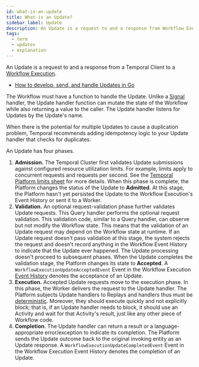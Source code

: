 ```yaml
---
id: what-is-an-update
title: What is an Update?
sidebar_label: Update
description: An Update is a request to and a response from Workflow Execution.
tags:
  - term
  - updates
  - explanation
---
```


An Update is a request to and a response from a Temporal Client to a [Workflow Execution](/concepts/what-is-a-workflow-execution).

- [How to develop, send, and handle Updates in Go](/go/updates)

The Workflow must have a function to handle the Update.
Unlike a [Signal](/concepts/what-is-a-signal) handler, the Update handler function can mutate the state of the Workflow while also returning a value to the caller.
The Update handler listens for Updates by the Update's name.

When there is the potential for multiple Updates to cause a duplication problem, Temporal recommends adding idempotency logic to your Update handler that checks for duplicates.

An Update has four phases.

1. **Admission.** The Temporal Cluster first validates Update submissions against configured resource utilization limits.
   For example, limits apply to concurrent requests and requests per second.
   See the [Temporal Platform limits sheet](/kb/temporal-platform-limits-sheet) for more details.
   When this phase is complete, the Platform changes the status of the Update to **Admitted**.
   At this stage, the Platform hasn't yet persisted the Update to the Workflow Execution's Event History or sent it to a Worker.
1. **Validation.** An optional request-validation phase further validates Update requests.
   This Query handler performs the optional request validation.
   This validation code, similar to a Query handler, can observe but not modify the Workflow state.
   This means that the validation of an Update request may depend on the Workflow state at runtime.
   If an Update request doesn't pass validation at this stage, the system rejects the request and doesn't record anything in the Workflow Event History to indicate that the Update ever happened.
   The Update processing doesn't proceed to subsequent phases.
   When the Update completes the validation stage, the Platform changes its state to **Accepted**.
   A `WorkflowExecutionUpdateAcceptedEvent` Event in the Workflow Execution [Event History](#event-history) denotes the acceptance of an Update.
1. **Execution.** Accepted Update requests move to the execution phase.
   In this phase, the Worker delivers the request to the Update handler.
   The Platform subjects Update handlers to Replays and handlers thus must be [deterministic](/concepts/what-is-workflow-definition#deterministic-constraints).
   Moreover, they should execute quickly and not explicitly block; that is, if an Update handler needs to block, it should use an Activity and wait for that Activity's result, just like any other piece of Workflow code.
1. **Completion.** The Update handler can return a result or a language-appropriate error/exception to indicate its completion.
   The Platform sends the Update outcome back to the original invoking entity as an Update response.
   A `WorkflowExecutionUpdateCompletedEvent` Event in the Workflow Execution Event History denotes the completion of an Update.
